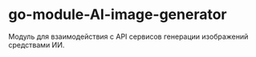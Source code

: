 # go-module-AI-image-generator
Модуль для взаимодействия с API сервисов генерации изображений средствами ИИ.
